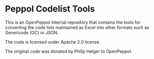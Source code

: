 # Peppol Codelist Tools

This is an OpenPeppol internal repository that contains the tools for converting the code lists maintained as Excel into other formats such as Genericode (GC) or JSON.

The code is licensed under Apache 2.0 license.

The original code was donated by Philip Helger to OpenPeppol.
 